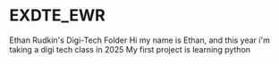 # EXDTE_EWR
Ethan Rudkin's Digi-Tech Folder
Hi my name is Ethan, and this year i'm taking a digi tech class in 2025
My first project is learning python

